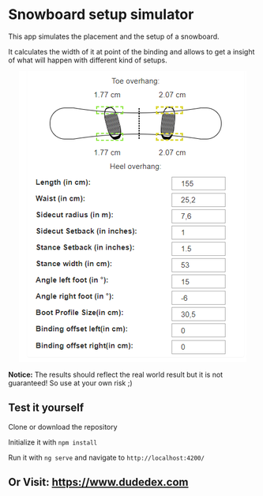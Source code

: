 # Snowboard setup simulator

This app simulates the placement and the setup of a snowboard.

It calculates the width of it at point of the binding and allows to get a insight of what will happen with different kind of setups.
<p align="center">
<img src="/demo/snowboard-sim-new.PNG?raw=true"/>
 </p>

**Notice:** The results should reflect the real world result but it is not guaranteed! So use at your own risk ;)

## Test it yourself

Clone or download the repository

Initialize it with `npm install`

Run it with `ng serve` and navigate to `http://localhost:4200/`


## Or Visit: https://www.dudedex.com
